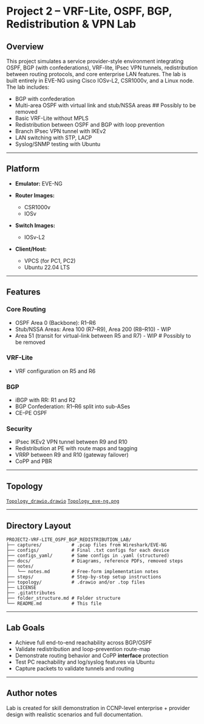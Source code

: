# Project 2 – VRF-Lite, OSPF, BGP, Redistribution & VPN Lab

## Overview

This project simulates a service provider-style environment integrating OSPF, BGP (with confederations), VRF-lite, IPsec VPN tunnels, redistribution between routing protocols, and core enterprise LAN features. The lab is built entirely in EVE-NG using Cisco IOSv-L2, CSR1000v, and a Linux node. The lab includes:

* BGP with confederation
* Multi-area OSPF with virtual link and stub/NSSA areas  ## Possibly to be removed
* Basic VRF-Lite without MPLS
* Redistribution between OSPF and BGP with loop prevention
* Branch IPsec VPN tunnel with IKEv2
* LAN switching with STP, LACP
* Syslog/SNMP testing with Ubuntu

---

## Platform

* **Emulator:** EVE-NG
* **Router Images:**

  * CSR1000v
  * IOSv
* **Switch Images:**

  * IOSv-L2
* **Client/Host:**

  * VPCS (for PC1, PC2)
  * Ubuntu 22.04 LTS

---

## Features

### Core Routing

* OSPF Area 0 (Backbone): R1–R6
* Stub/NSSA Areas: Area 100 (R7–R9), Area 200 (R8–R10) - WIP
* Area 51 (transit for virtual-link between R5 and R7) - WIP # Possibly to be removed

### VRF-Lite

* VRF configuration on R5 and R6

### BGP

* iBGP with RR: R1 and R2
* BGP Confederation: R1–R6 split into sub-ASes
* CE–PE OSPF

### Security

* IPsec IKEv2 VPN tunnel between R9 and R10
* Redistribution at PE with route maps and tagging
* VRRP between R9 and R10 (gateway failover)
* CoPP and PBR

---

## Topology
[`Topology_drawio.drawio`](topology/project2_topology.drawio)
[`Topology_eve-ng.png`](topology/project2_topology-eve_ng.png)

---

## Directory Layout

```
PROJECT2-VRF-LITE_OSPF_BGP_REDISTRIBUTION_LAB/
├── captures/           # .pcap files from Wireshark/EVE-NG
├── configs/            # Final .txt configs for each device
├── configs_yaml/       # Same configs in .yaml (structured)
├── docs/               # Diagrams, reference PDFs, removed steps
├── notes/
│   └── notes.md        # Free-form implementation notes
├── steps/              # Step-by-step setup instructions
├── topology/           # .drawio and/or .top files
├── LICENSE
├── .gitattributes
├── folder_structure.md # Folder structure
└── README.md           # This file
```

---

## Lab Goals

* Achieve full end-to-end reachability across BGP/OSPF
* Validate redistribution and loop-prevention route-map
* Demonstrate routing behavior and CoPP **interface** protection
* Test PC reachability and log/syslog features via Ubuntu
* Capture packets to validate tunnels and routing

---

## Author notes

Lab is created for skill demonstration in CCNP-level enterprise + provider design with realistic scenarios and full documentation.